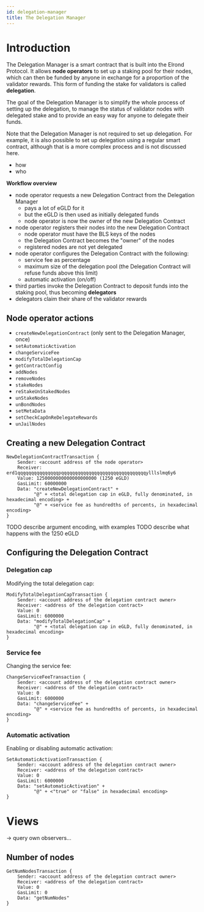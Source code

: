 ```yaml
---
id: delegation-manager
title: The Delegation Manager
---
```


# Introduction

The Delegation Manager is a smart contract that is built into the Elrond Protocol. It allows **node operators** to set up a staking pool for their nodes, which can then be funded by anyone in exchange for a proportion of the validator rewards. This form of funding the stake for validators is called **delegation**.

The goal of the Delegation Manager is to simplify the whole process of setting up the delegation, to manage the status of validator nodes with delegated stake and to provide an easy way for anyone to delegate their funds.

Note that the Delegation Manager is not required to set up delegation. For example, it is also possible to set up delegation using a regular smart contract, although that is a more complex process and is not discussed here.

* how
* who

**Workflow overview**

* node operator requests a new Delegation Contract from the Delegation Manager
  * pays a lot of eGLD for it 
  * but the eGLD is then used as initially delegated funds
  * node operator is now the owner of the new Delegation Contract
* node operator registers their nodes into the new Delegation Contract
  * node operator must have the BLS keys of the nodes
  * the Delegation Contract becomes the "owner" of the nodes
  * registered nodes are not yet delegated
* node operator configures the Delegation Contract with the following:
  * service fee as percentage
  * maximum size of the delegation pool (the Delegation Contract will refuse funds above this limit)
  * automatic activation (on/off)
* third parties invoke the Delegation Contract to deposit funds into the staking pool, thus becoming **delegators**
* delegators claim their share of the validator rewards


## Node operator actions

* `createNewDelegationContract` (only sent to the Delegation Manager, once)
* `setAutomaticActivation`
* `changeServiceFee`
* `modifyTotalDelegationCap`
* `getContractConfig`
* `addNodes`
* `removeNodes`
* `stakeNodes`
* `reStakeUnStakedNodes`
* `unStakeNodes`
* `unBondNodes`
* `setMetaData`
* `setCheckCapOnReDelegateRewards`
* `unJailNodes`


## Creating a new Delegation Contract

```
NewDelegationContractTransaction {
    Sender: <account address of the node operator>
    Receiver: erd1qqqqqqqqqqqqqqqpqqqqqqqqqqqqqqqqqqqqqqqqqqqqqqqylllslmq6y6
    Value: 1250000000000000000000 (1250 eGLD)
    GasLimit: 60000000
    Data: "createNewDelegationContract" +
          "@" + <total delegation cap in eGLD, fully denominated, in hexadecimal encoding> +
          "@" + <service fee as hundredths of percents, in hexadecimal encoding>
}
```

TODO describe argument encoding, with examples
TODO describe what happens with the 1250 eGLD


## Configuring the Delegation Contract

### Delegation cap

Modifying the total delegation cap:
```
ModifyTotalDelegationCapTransaction {
    Sender: <account address of the delegation contract owner>
    Receiver: <address of the delegation contract>
    Value: 0
    GasLimit: 6000000
    Data: "modifyTotalDelegationCap" +
          "@" + <total delegation cap in eGLD, fully denominated, in hexadecimal encoding>
}
```

### Service fee

Changing the service fee:
```
ChangeServiceFeeTransaction {
    Sender: <account address of the delegation contract owner>
    Receiver: <address of the delegation contract>
    Value: 0
    GasLimit: 6000000
    Data: "changeServiceFee" +
          "@" + <service fee as hundredths of percents, in hexadecimal encoding>
}
```

### Automatic activation

Enabling or disabling automatic activation:
```
SetAutomaticActivationTransaction {
    Sender: <account address of the delegation contract owner>
    Receiver: <address of the delegation contract>
    Value: 0
    GasLimit: 6000000
    Data: "setAutomaticActivation" +
          "@" + <"true" or "false" in hexadecimal encoding>
}
```

# Views

-> query own observers... 

## Number of nodes

```
GetNumNodesTransaction {
    Sender: <account address of the delegation contract owner>
    Receiver: <address of the delegation contract>
    Value: 0
    GasLimit: 0
    Data: "getNumNodes"          
}
```